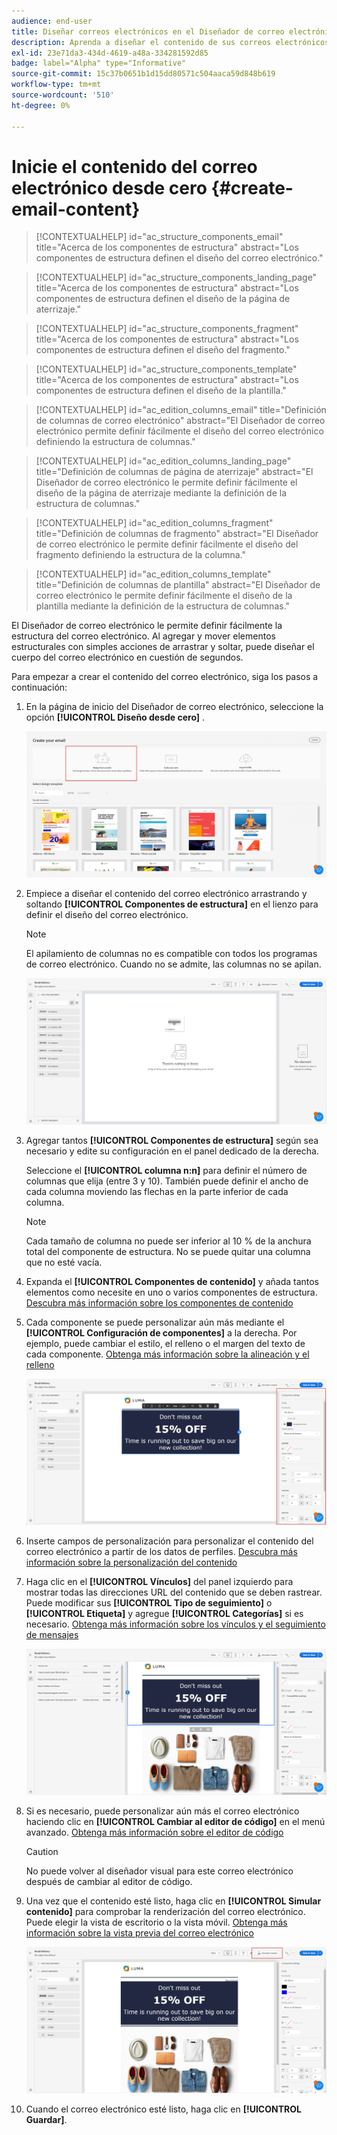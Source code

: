 ```yaml
---
audience: end-user
title: Diseñar correos electrónicos en el Diseñador de correo electrónico
description: Aprenda a diseñar el contenido de sus correos electrónicos desde cero
exl-id: 23e71da3-434d-4619-a48a-334281592d85
badge: label="Alpha" type="Informative"
source-git-commit: 15c37b0651b1d15dd80571c504aaca59d848b619
workflow-type: tm+mt
source-wordcount: '510'
ht-degree: 0%

---
```


# Inicie el contenido del correo electrónico desde cero {#create-email-content}

>[!CONTEXTUALHELP]
>id="ac_structure_components_email"
>title="Acerca de los componentes de estructura"
>abstract="Los componentes de estructura definen el diseño del correo electrónico."

>[!CONTEXTUALHELP]
>id="ac_structure_components_landing_page"
>title="Acerca de los componentes de estructura"
>abstract="Los componentes de estructura definen el diseño de la página de aterrizaje."

>[!CONTEXTUALHELP]
>id="ac_structure_components_fragment"
>title="Acerca de los componentes de estructura"
>abstract="Los componentes de estructura definen el diseño del fragmento."

>[!CONTEXTUALHELP]
>id="ac_structure_components_template"
>title="Acerca de los componentes de estructura"
>abstract="Los componentes de estructura definen el diseño de la plantilla."


>[!CONTEXTUALHELP]
>id="ac_edition_columns_email"
>title="Definición de columnas de correo electrónico"
>abstract="El Diseñador de correo electrónico permite definir fácilmente el diseño del correo electrónico definiendo la estructura de columnas."

>[!CONTEXTUALHELP]
>id="ac_edition_columns_landing_page"
>title="Definición de columnas de página de aterrizaje"
>abstract="El Diseñador de correo electrónico le permite definir fácilmente el diseño de la página de aterrizaje mediante la definición de la estructura de columnas."

>[!CONTEXTUALHELP]
>id="ac_edition_columns_fragment"
>title="Definición de columnas de fragmento"
>abstract="El Diseñador de correo electrónico le permite definir fácilmente el diseño del fragmento definiendo la estructura de la columna."

>[!CONTEXTUALHELP]
>id="ac_edition_columns_template"
>title="Definición de columnas de plantilla"
>abstract="El Diseñador de correo electrónico le permite definir fácilmente el diseño de la plantilla mediante la definición de la estructura de columnas."

El Diseñador de correo electrónico le permite definir fácilmente la estructura del correo electrónico. Al agregar y mover elementos estructurales con simples acciones de arrastrar y soltar, puede diseñar el cuerpo del correo electrónico en cuestión de segundos.

Para empezar a crear el contenido del correo electrónico, siga los pasos a continuación:

1. En la página de inicio del Diseñador de correo electrónico, seleccione la opción **[!UICONTROL Diseño desde cero]** .

   ![](assets/email_designer.png)

1. Empiece a diseñar el contenido del correo electrónico arrastrando y soltando **[!UICONTROL Componentes de estructura]** en el lienzo para definir el diseño del correo electrónico.

   >[!NOTE]
   >
   >El apilamiento de columnas no es compatible con todos los programas de correo electrónico. Cuando no se admite, las columnas no se apilan.

   <!--Once placed in the email, you cannot move nor remove your components unless there is already a content component or a fragment placed inside. This is not true in AJO - TBC?-->

   ![](assets/email_designer_2.png)

1. Agregar tantos **[!UICONTROL Componentes de estructura]** según sea necesario y edite su configuración en el panel dedicado de la derecha.

   Seleccione el **[!UICONTROL columna n:n]** para definir el número de columnas que elija (entre 3 y 10). También puede definir el ancho de cada columna moviendo las flechas en la parte inferior de cada columna.

   >[!NOTE]
   >
   >Cada tamaño de columna no puede ser inferior al 10 % de la anchura total del componente de estructura. No se puede quitar una columna que no esté vacía.

1. Expanda el **[!UICONTROL Componentes de contenido]** y añada tantos elementos como necesite en uno o varios componentes de estructura. [Descubra más información sobre los componentes de contenido](content-components.md)

1. Cada componente se puede personalizar aún más mediante el **[!UICONTROL Configuración de componentes]** a la derecha. Por ejemplo, puede cambiar el estilo, el relleno o el margen del texto de cada componente. [Obtenga más información sobre la alineación y el relleno](alignment-and-padding.md)

   ![](assets/email_designer_5.png)

1. Inserte campos de personalización para personalizar el contenido del correo electrónico a partir de los datos de perfiles. [Descubra más información sobre la personalización del contenido](../personalization/personalize.md)

1. Haga clic en el **[!UICONTROL Vínculos]** del panel izquierdo para mostrar todas las direcciones URL del contenido que se deben rastrear. Puede modificar sus **[!UICONTROL Tipo de seguimiento]** o **[!UICONTROL Etiqueta]** y agregue **[!UICONTROL Categorías]** si es necesario. [Obtenga más información sobre los vínculos y el seguimiento de mensajes](message-tracking.md)

   ![](assets/email_designer_7.png)

1. Si es necesario, puede personalizar aún más el correo electrónico haciendo clic en **[!UICONTROL Cambiar al editor de código]** en el menú avanzado. [Obtenga más información sobre el editor de código](code-content.md)

   >[!CAUTION]
   >
   >No puede volver al diseñador visual para este correo electrónico después de cambiar al editor de código.

1. Una vez que el contenido esté listo, haga clic en **[!UICONTROL Simular contenido]** para comprobar la renderización del correo electrónico. Puede elegir la vista de escritorio o la vista móvil. [Obtenga más información sobre la vista previa del correo electrónico](../preview-test/preview-test.md)

   ![](assets/email_designer_28.png)

1. Cuando el correo electrónico esté listo, haga clic en **[!UICONTROL Guardar]**.

